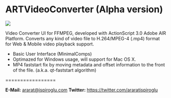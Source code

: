 ARTVideoConverter (Alpha version)
=================

![](/https://raw.githubusercontent.com/araratispiroglu/ARTVideoConverter/master/screenshot.png)

Video Converter UI for FFMPEG, developed with ActionScript 3.0 Adobe AIR Platform. Converts any kind of video file to H.264/MPEG-4 (.mp4) format for Web & Mobile video playback support.

- Basic User Interface (MinimalComps)
- Optimazed for Windows usage, will support for Mac OS X.
- MP4 faststart fix by moving metadata and offset information to the front of the file. (a.k.a. qt-faststart algorithm)

=================

**E-Mail:** ararat@ispiroglu.com
**Twitter:** https://twitter.com/araratispiroglu